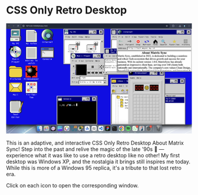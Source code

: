 # CSS Only Retro Desktop 
![](retro-desktop.png)

This is an adaptive, and interactive CSS Only Retro Desktop About Matrix Sync!
Step into the past and relive the magic of the late '90s 💾 — experience what it was like to use a retro desktop like no other!
My first desktop was Windows XP, and the nostalgia it brings still inspires me today. While this is more of a Windows 95 replica, it's a tribute to that lost retro era.

Click on each icon to open the corresponding window.
